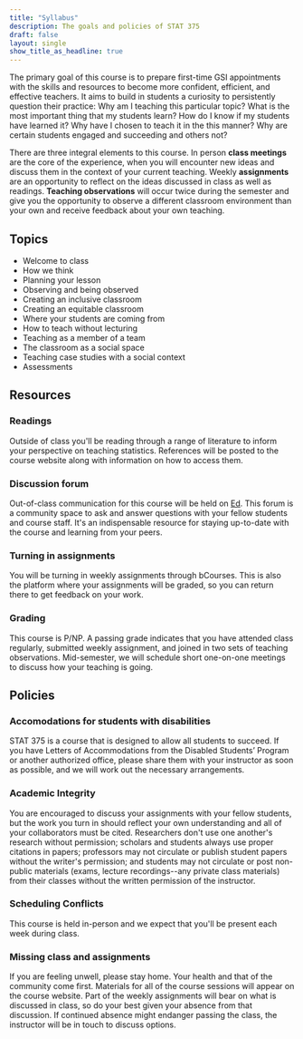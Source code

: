 ```yaml
---
title: "Syllabus"
description: The goals and policies of STAT 375
draft: false
layout: single
show_title_as_headline: true
---
```


The primary goal of this course is to prepare first-time GSI appointments with the skills and resources to become more confident, efficient, and effective teachers. It aims to build in students a curiosity to persistently question their practice: Why am I teaching this particular topic? What is the most important thing that my students learn? How do I know if my students have learned it? Why have I chosen to teach it in the this manner? Why are certain students engaged and succeeding and others not?

There are three integral elements to this course. In person **class meetings** are the core of the experience, when you will encounter new ideas and discuss them in the context of your current teaching. Weekly **assignments** are an opportunity to reflect on the ideas discussed in class as well as readings. **Teaching observations** will occur twice during the semester and give you the opportunity to observe a different classroom environment than your own and receive feedback about your own teaching.

## Topics

- Welcome to class
- How we think
- Planning your lesson
- Observing and being observed
- Creating an inclusive classroom
- Creating an equitable classroom
- Where your students are coming from
- How to teach without lecturing
- Teaching as a member of a team
- The classroom as a social space
- Teaching case studies with a social context
- Assessments

## Resources

### Readings

Outside of class you'll be reading through a range of literature to inform your perspective on teaching statistics. References will be posted to the course website along with information on how to access them.

### Discussion forum

Out-of-class communication for this course will be held on [Ed](https://edstem.org).  This forum is a community space to ask and answer questions with your fellow students and course staff. It's an indispensable resource for staying up-to-date with the course and learning from your peers.

### Turning in assignments

You will be turning in weekly assignments through bCourses. This is also the platform where your assignments will be graded, so you can return there to get feedback on your work.

### Grading

This course is P/NP. A passing grade indicates that you have attended class regularly, submitted weekly assignment, and joined in two sets of teaching observations. Mid-semester, we will schedule short one-on-one meetings to discuss how your teaching is going.

## Policies

### Accomodations for students with disabilities

STAT 375 is a course that is designed to allow all students to succeed.  If you have Letters of Accommodations from the Disabled Students’ Program or another authorized office, please share them with your instructor as soon as possible, and we will work out the necessary arrangements.

### Academic Integrity

You are encouraged to discuss your assignments with your fellow students, but the work you turn in should reflect your own understanding and all of your collaborators must be cited. Researchers don't use one another's research without permission; scholars and students always use proper citations in papers; professors may not circulate or publish student papers without the writer's permission; and students may not circulate or post non-public materials (exams, lecture recordings--any private class materials) from their classes without the written permission of the instructor.

### Scheduling Conflicts

This course is held in-person and we expect that you'll be present each week during class.

### Missing class and assignments

If you are feeling unwell, please stay home. Your health and that of the community come first. Materials for all of the course sessions will appear on the course website. Part of the weekly assignments will bear on what is discussed in class, so do your best given your absence from that discussion. If continued absence might endanger passing the class, the instructor will be in touch to discuss options.